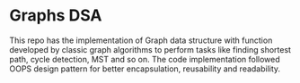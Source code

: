 # Graphs DSA

This repo has the implementation of Graph data structure with function developed by classic graph algorithms to perform tasks like finding shortest path, cycle detection, MST and so on. The code implementation followed OOPS design pattern for better encapsulation, reusability and readability.
